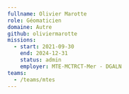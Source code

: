 ```yaml
---
fullname: Olivier Marotte
role: Géomaticien
domaine: Autre
github: oliviermarotte
missions:
  - start: 2021-09-30
    end: 2024-12-31
    status: admin
    employer: MTE-MCTRCT-Mer - DGALN
teams:
  - /teams/mtes
---
```



